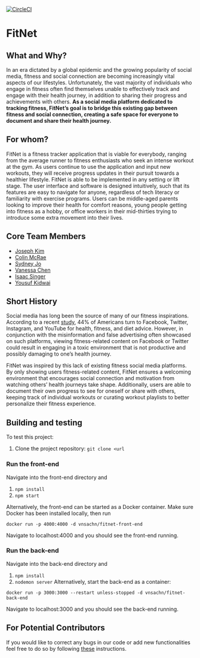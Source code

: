 [![CircleCI](https://circleci.com/gh/software-assignments-spring2022/final-project-fitnet/tree/master.svg?style=shield)](https://circleci.com/gh/software-assignments-spring2022/final-project-fitnet/tree/master)

# FitNet 

## What and Why?
In an era dictated by a global epidemic and the growing popularity of social media, fitness and social connection are becoming increasingly vital aspects of our lifestyles. Unfortunately, the vast majority of individuals who engage in fitness often find themselves unable to effectively track and engage with their health journey, in addition to sharing their progress and achievements with others. **As a social media platform dedicated to tracking fitness, FitNet’s goal is to bridge this existing gap between fitness and social connection, creating a safe space for everyone to document and share their health journey.**

## For whom? 
FitNet is a fitness tracker application that is viable for everybody, ranging from the average runner to fitness enthusiasts who seek an intense workout at the gym. As users continue to use the application and input new workouts, they will receive progress updates in their pursuit towards a healthier lifestyle. FitNet is able to be implemented in any setting or lift stage. The user interface and software is designed intuitively, such that its features are easy to navigate for anyone, regardless of tech literacy or familiarity with exercise programs. Users can be middle-aged parents looking to improve their health for comfort reasons, young people getting into fitness as a hobby, or office workers in their mid-thirties trying to introduce some extra movement into their lives. 

## Core Team Members 
- [Joseph Kim](../../../../jk6236)
- [Colin McRae](../../../../crm584) 
- [Sydney Jo](../../../../selftimersyd)
- [Vanessa Chen](../../../../vc1530)
- [Isaac Singer](../../../../iwillseeyouinabits)
- [Yousuf Kidwai](../../../../yousufkidwai) 

## Short History 
Social media has long been the source of many of our fitness inspirations. According to a recent [study](https://www.forbes.com/sites/petersuciu/2019/11/06/is-social-media-the-best-place-to-get-fitness-and-health-advice/?sh=48407e158614), 44% of Americans turn to Facebook, Twitter, Instagram, and YouTube for health, fitness, and diet advice. However, in conjunction with the misinformation and false advertising often showcased on such platforms, viewing fitness-related content on Facebook or Twitter could result in engaging in a toxic environment that is not productive and possibly damaging to one’s health journey. 

FitNet was inspired by this lack of existing fitness social media platforms. By only showing users fitness-related content, FitNet ensures a welcoming environment that encourages social connection and motivation from watching others’ health journeys take shape. Additionally, users are able to document their own progress to see for oneself or share with others, keeping track of individual workouts or curating workout playlists to better personalize their fitness experience. 

## Building and testing 
To test this project: 
1. Clone the project repository: `git clone <url` 
### Run the front-end 
Navigate into the front-end directory and 
1. `npm install`
2. `npm start` 

Alternatively, the front-end can be started as a Docker container. Make sure Docker has been installed locally, then run 
```
docker run -p 4000:4000 -d vnsachn/fitnet-front-end
```
Navigate to localhost:4000 and you should see the front-end running. 

### Run the back-end 

Navigate into the back-end directory and 
1. `npm install` 
2. `nodemon server` 
Alternatively, start the back-end as a container: 
```
docker run -p 3000:3000 --restart unless-stopped -d vnsachn/fitnet-back-end
```
Navigate to localhost:3000 and you should see the back-end running. 

## For Potential Contributors 
If you would like to correct any bugs in our code or add new functionalities feel free to do so by following [these](./CONTRIBUTING.md) instructions.  
